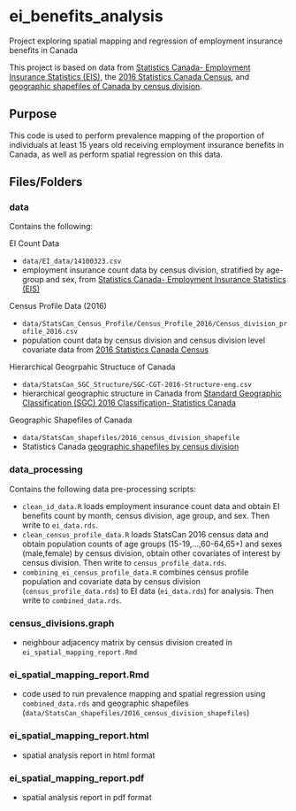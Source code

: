 # ei_benefits_analysis
Project exploring spatial mapping and regression of employment insurance benefits in Canada

This project is based on data from [Statistics Canada- Employment Insurance Statistics (EIS)](https://www150.statcan.gc.ca/t1/tbl1/en/tv.action?pid=1410032301), the [2016 Statistics Canada Census](https://www12.statcan.gc.ca/census-recensement/2016/dp-pd/prof/details/page.cfm?Lang=E&Geo1=PR&Code1=01&Geo2=PR&Code2=01&Data=Count&SearchText=01&SearchType=Begins&SearchPR=01&B1=All&Custom=&TABID=3), and [geographic shapefiles of Canada by census division](https://www12.statcan.gc.ca/census-recensement/2011/geo/bound-limit/bound-limit-eng.cfm).

## Purpose

This code is used to perform prevalence mapping of the proportion of individuals at least 15 years old receiving employment insurance benefits in Canada, as well as perform spatial regression on this data.

## Files/Folders

### data

Contains the following:

EI Count Data
- `data/EI_data/14100323.csv`
- employment insurance count data by census division, stratified by age-group and sex, from  [Statistics Canada- Employment Insurance Statistics (EIS)](https://www150.statcan.gc.ca/t1/tbl1/en/tv.action?pid=1410032301)

Census Profile Data (2016)
- `data/StatsCan_Census_Profile/Census_Profile_2016/Census_division_profile_2016.csv`
- population count data by census division and census division level covariate data from [2016 Statistics Canada Census](https://www12.statcan.gc.ca/census-recensement/2016/dp-pd/prof/details/page.cfm?Lang=E&Geo1=PR&Code1=01&Geo2=PR&Code2=01&Data=Count&SearchText=01&SearchType=Begins&SearchPR=01&B1=All&Custom=&TABID=3)

Hierarchical Geogrpahic Structuce of Canada
- `data/StatsCan_SGC_Structure/SGC-CGT-2016-Structure-eng.csv`
- hierarchical geographic structure in Canada from [Standard Geographic Classification (SGC) 2016 Classification- Statistics Canada](https://www.statcan.gc.ca/en/subjects/standard/sgc/2016/index)

Geographic Shapefiles of Canada
- `data/StatsCan_shapefiles/2016_census_division_shapefile`
- Statistics Canada [geographic shapefiles by census division](https://www12.statcan.gc.ca/census-recensement/2011/geo/bound-limit/bound-limit-eng.cfm)

### data_processing

Contains the following data pre-processing scripts:

- `clean_id_data.R` loads employment insurance count data and obtain EI benefits count by month, census division, age group, and sex. Then write to `ei_data.rds`.
- `clean_census_profile_data.R` loads StatsCan 2016 census data and obtain population counts of age groups (15-19,...,60-64,65+) and sexes (male,female) by census division, obtain other covariates of interest by census division. Then write to `census_profile_data.rds`.
- `combining_ei_census_profile_data.R` combines census profile population and covariate data by census division (`census_profile_data.rds`) to EI data (`ei_data.rds`) for analysis. Then write to `combined_data.rds`.

### census_divisions.graph

- neighbour adjacency matrix by census division created in `ei_spatial_mapping_report.Rmd`

### ei_spatial_mapping_report.Rmd

- code used to run prevalence mapping and spatial regression using `combined_data.rds` and geographic shapefiles (`data/StatsCan_shapefiles/2016_census_division_shapefiles`)

### ei_spatial_mapping_report.html

- spatial analysis report in html format

### ei_spatial_mapping_report.pdf

- spatial analysis report in pdf format


